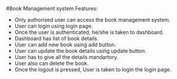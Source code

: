 #Book Management system
Features:
* Only authorised user can access the book management system.
* User can login using login page.
* Once the user is authenticated, he/she is taken to dashboard.
* Dashboard has  list of book details.
* User can add new book using add button.
* User can update the book details using update button.
* User has to give all the details mandartory.
* User also can delete the book.
* Once the logout is pressed, User is taken to login the login page.

